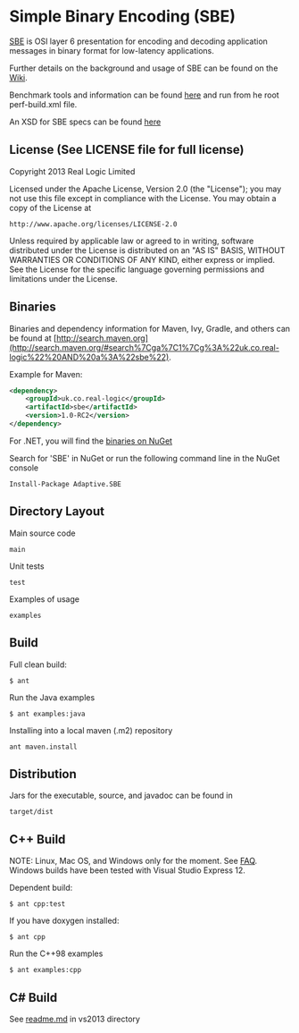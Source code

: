 Simple Binary Encoding (SBE)
============================

[SBE](http://www.fixtradingcommunity.org/pg/file/fplpo/read/1196757/simple-binary-encoding-release-candidate-2) is OSI layer 6 presentation for encoding and decoding application messages in binary format for low-latency applications.

Further details on the background and usage of SBE can be found on the [Wiki](https://github.com/real-logic/simple-binary-encoding/wiki).

Benchmark tools and information can be found [here](https://github.com/real-logic/simple-binary-encoding/tree/master/perf) and run from he root perf-build.xml file.

An XSD for SBE specs can be found [here](https://github.com/real-logic/simple-binary-encoding/blob/master/main/resources/fpl/SimpleBinary1-0.xsd)

License (See LICENSE file for full license)
-------------------------------------------
Copyright 2013 Real Logic Limited

Licensed under the Apache License, Version 2.0 (the "License");
you may not use this file except in compliance with the License.
You may obtain a copy of the License at

    http://www.apache.org/licenses/LICENSE-2.0

Unless required by applicable law or agreed to in writing, software
distributed under the License is distributed on an "AS IS" BASIS,
WITHOUT WARRANTIES OR CONDITIONS OF ANY KIND, either express or implied.
See the License for the specific language governing permissions and
limitations under the License.

Binaries
--------

Binaries and dependency information for Maven, Ivy, Gradle, and others can be found at [http://search.maven.org](http://search.maven.org/#search%7Cga%7C1%7Cg%3A%22uk.co.real-logic%22%20AND%20a%3A%22sbe%22).

Example for Maven:

```xml
<dependency>
    <groupId>uk.co.real-logic</groupId>
    <artifactId>sbe</artifactId>
    <version>1.0-RC2</version>
</dependency>
```

For .NET, you will find the [binaries on NuGet](http://www.nuget.org/packages/Adaptive.SBE/)

Search for 'SBE' in NuGet or run the following command line in the NuGet console

    Install-Package Adaptive.SBE


Directory Layout
----------------

Main source code

    main

Unit tests

    test

Examples of usage

    examples


Build
-----

Full clean build:

    $ ant

Run the Java examples

    $ ant examples:java

Installing into a local maven (.m2) repository

    ant maven.install

Distribution
------------

Jars for the executable, source, and javadoc can be found in

    target/dist

C++ Build
---------

NOTE: Linux, Mac OS, and Windows only for the moment. See [FAQ](https://github.com/real-logic/simple-binary-encoding/wiki/Frequently-Asked-Questions).
Windows builds have been tested with Visual Studio Express 12.

Dependent build:

    $ ant cpp:test

If you have doxygen installed:

    $ ant cpp

Run the C++98 examples

    $ ant examples:cpp

C# Build
--------

See [readme.md](https://github.com/real-logic/simple-binary-encoding/tree/master/vs2013) in vs2013 directory


